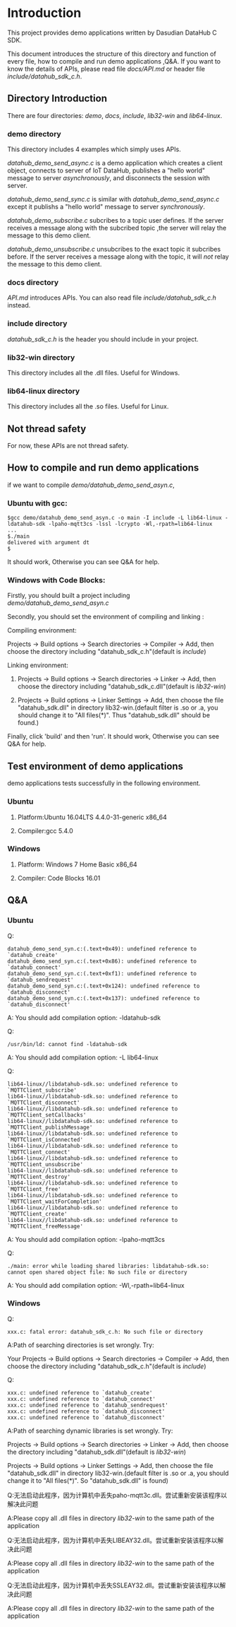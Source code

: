 # Introduction

This project provides demo applications written by Dasudian DataHub C SDK.

This document introduces the structure of this directory and function of every file, how to compile and run demo applications ,Q&A. If you want to know the details of APIs, please read file *docs/API.md* or header file *include/datahub_sdk_c.h*.

## Directory Introduction

There are four directories: *demo*, *docs*, *include*, *lib32-win* and *lib64-linux*.

### demo directory

This directory includes 4 examples which simply uses APIs.

*datahub_demo_send_async.c* is a demo application which creates a client object, connects to server of IoT DataHub, publishes a "hello world" message to server *asynchronously*, and disconnects the session with server.

*datahub_demo_send_sync.c* is similar with *datahub_demo_send_async.c* except it publishs a "hello world" message to server *synchronously*.

*datahub_demo_subscribe.c* subcribes to a topic user defines. If the server receives a message along with the subcribed topic ,the server will relay the message to this demo client.

*datahub_demo_unsubscribe.c* unsubcribes to the exact topic it subcribes before. If the server receives a message along with the topic, it will *not* relay the message to this demo client.

### docs directory

*API.md* introduces APIs. You can also read file *include/datahub_sdk_c.h* instead.

### include directory

*datahub_sdk_c.h* is the header you should include in your project.

### lib32-win directory

This directory includes all the .dll files. Useful for Windows.

### lib64-linux directory

This directory includes all the .so files. Useful for Linux.

## Not thread safety

For now, these APIs are not thread safety.

## How to compile and run demo applications

if we want to compile *demo/datahub_demo_send_asyn.c*,

### Ubuntu with gcc:

```
$gcc demo/datahub_demo_send_asyn.c -o main -I include -L lib64-linux -ldatahub-sdk -lpaho-mqtt3cs -lssl -lcrypto -Wl,-rpath=lib64-linux
...
$./main
delivered with argument dt
$
```
It should work, Otherwise you can see Q&A for help.

### Windows with Code Blocks:

Firstly, you should built a project including *demo/datahub_demo_send_asyn.c*

Secondly, you should set the environment of compiling and linking :

Compiling environment:

Projects -> Build options -> Search directories -> Compiler -> Add, then choose the directory including "datahub_sdk_c.h"(default is *include*)

Linking environment:

1. Projects -> Build options -> Search directories -> Linker -> Add, then choose the directory including "datahub_sdk_c.dll"(default is *lib32-win*)

2. Projects -> Build options -> Linker Settings -> Add, then choose the file "datahub_sdk.dll" in directory lib32-win.(default filter is .so or .a, you should change it to "All files(\*)". Thus "datahub_sdk.dll" should be found.)

Finally, click 'build' and then 'run'. It should work, Otherwise you can see Q&A for help.

## Test environment of demo applications

demo applications tests successfully in the following environment. 

### Ubuntu

1. Platform:Ubuntu 16.04LTS 4.4.0-31-generic x86_64

2. Compiler:gcc 5.4.0

### Windows

1. Platform: Windows 7 Home Basic x86_64

2. Compiler: Code Blocks 16.01

## Q&A

### Ubuntu

Q:
```
datahub_demo_send_syn.c:(.text+0x49): undefined reference to `datahub_create'
datahub_demo_send_syn.c:(.text+0x86): undefined reference to `datahub_connect'
datahub_demo_send_syn.c:(.text+0xf1): undefined reference to `datahub_sendrequest'
datahub_demo_send_syn.c:(.text+0x124): undefined reference to `datahub_disconnect'
datahub_demo_send_syn.c:(.text+0x137): undefined reference to `datahub_disconnect'
```

A: You should add compilation option: -ldatahub-sdk

Q:
```
/usr/bin/ld: cannot find -ldatahub-sdk
```

A: You should add compilation option: -L lib64-linux

Q:
```
lib64-linux//libdatahub-sdk.so: undefined reference to `MQTTClient_subscribe'
lib64-linux//libdatahub-sdk.so: undefined reference to `MQTTClient_disconnect'
lib64-linux//libdatahub-sdk.so: undefined reference to `MQTTClient_setCallbacks'
lib64-linux//libdatahub-sdk.so: undefined reference to `MQTTClient_publishMessage'
lib64-linux//libdatahub-sdk.so: undefined reference to `MQTTClient_isConnected'
lib64-linux//libdatahub-sdk.so: undefined reference to `MQTTClient_connect'
lib64-linux//libdatahub-sdk.so: undefined reference to `MQTTClient_unsubscribe'
lib64-linux//libdatahub-sdk.so: undefined reference to `MQTTClient_destroy'
lib64-linux//libdatahub-sdk.so: undefined reference to `MQTTClient_free'
lib64-linux//libdatahub-sdk.so: undefined reference to `MQTTClient_waitForCompletion'
lib64-linux//libdatahub-sdk.so: undefined reference to `MQTTClient_create'
lib64-linux//libdatahub-sdk.so: undefined reference to `MQTTClient_freeMessage'
```

A: You should add compilation option: -lpaho-mqtt3cs

Q:
```
./main: error while loading shared libraries: libdatahub-sdk.so: cannot open shared object file: No such file or directory
```

A: You should add compilation option: -Wl,-rpath=lib64-linux

### Windows

Q:
```
xxx.c: fatal error: datahub_sdk_c.h: No such file or directory
```

A:Path of searching directories is set wrongly. Try:

Your Projects -> Build options -> Search directories -> Compiler -> Add, then choose the directory including "datahub_sdk_c.h"(default is *include*)

Q:
```
xxx.c: undefined reference to `datahub_create'
xxx.c: undefined reference to `datahub_connect'
xxx.c: undefined reference to `datahub_sendrequest'
xxx.c: undefined reference to `datahub_disconnect'
xxx.c: undefined reference to `datahub_disconnect'
```
A:Path of searching dynamic libraries is set wrongly. Try:

Projects -> Build options -> Search directories -> Linker -> Add, then choose the directory including "datahub_sdk.dll"(default is *lib32-win*)

Projects -> Build options -> Linker Settings -> Add, then choose the file "datahub_sdk.dll" in directory lib32-win.(default filter is .so or .a, you should change it to "All files(\*)". So "datahub_sdk.dll" is found)

Q:无法启动此程序，因为计算机中丢失paho-mqtt3c.dll。尝试重新安装该程序以解决此问题

A:Please copy all .dll files in directory *lib32-win* to the same path of the application

Q:无法启动此程序，因为计算机中丢失LIBEAY32.dll。尝试重新安装该程序以解决此问题

A:Please copy all .dll files in directory *lib32-win* to  the same path of the application

Q:无法启动此程序，因为计算机中丢失SSLEAY32.dll。尝试重新安装该程序以解决此问题

A:Please copy all .dll files in directory *lib32-win* to  the same path of the application

